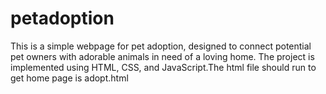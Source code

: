 # petadoption
This is a simple webpage for pet adoption, designed to connect potential pet owners with adorable animals in need of a loving home. The project is implemented using HTML, CSS, and JavaScript.The html file should run to get home page is adopt.html

